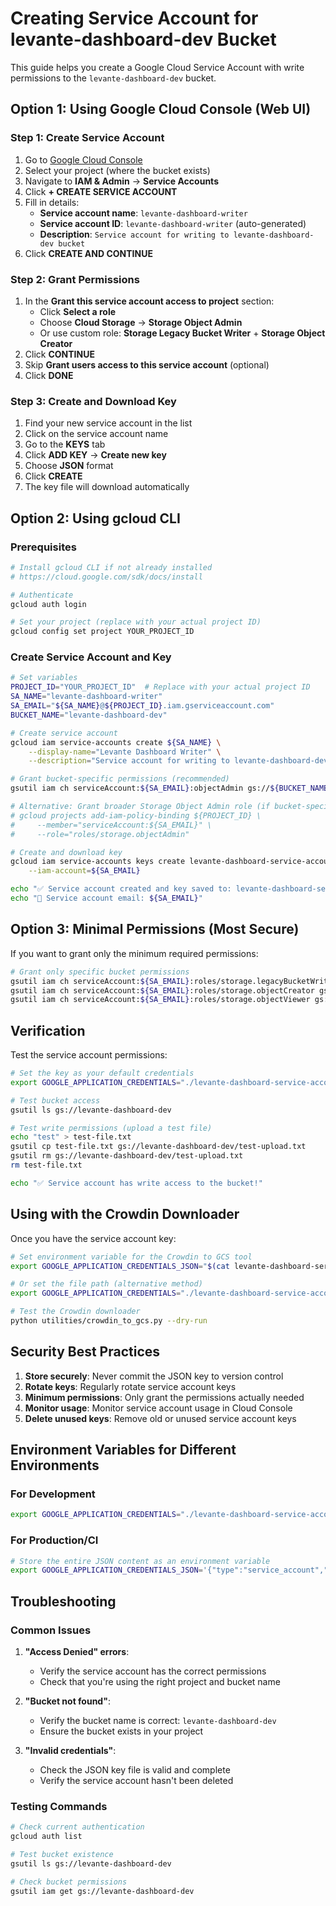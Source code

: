 # Creating Service Account for levante-dashboard-dev Bucket

This guide helps you create a Google Cloud Service Account with write permissions to the `levante-dashboard-dev` bucket.

## Option 1: Using Google Cloud Console (Web UI)

### Step 1: Create Service Account
1. Go to [Google Cloud Console](https://console.cloud.google.com/)
2. Select your project (where the bucket exists)
3. Navigate to **IAM & Admin** → **Service Accounts**
4. Click **+ CREATE SERVICE ACCOUNT**
5. Fill in details:
   - **Service account name**: `levante-dashboard-writer`
   - **Service account ID**: `levante-dashboard-writer` (auto-generated)
   - **Description**: `Service account for writing to levante-dashboard-dev bucket`
6. Click **CREATE AND CONTINUE**

### Step 2: Grant Permissions
1. In the **Grant this service account access to project** section:
   - Click **Select a role**
   - Choose **Cloud Storage** → **Storage Object Admin**
   - Or use custom role: **Storage Legacy Bucket Writer** + **Storage Object Creator**
2. Click **CONTINUE**
3. Skip **Grant users access to this service account** (optional)
4. Click **DONE**

### Step 3: Create and Download Key
1. Find your new service account in the list
2. Click on the service account name
3. Go to the **KEYS** tab
4. Click **ADD KEY** → **Create new key**
5. Choose **JSON** format
6. Click **CREATE**
7. The key file will download automatically

## Option 2: Using gcloud CLI

### Prerequisites
```bash
# Install gcloud CLI if not already installed
# https://cloud.google.com/sdk/docs/install

# Authenticate
gcloud auth login

# Set your project (replace with your actual project ID)
gcloud config set project YOUR_PROJECT_ID
```

### Create Service Account and Key
```bash
# Set variables
PROJECT_ID="YOUR_PROJECT_ID"  # Replace with your actual project ID
SA_NAME="levante-dashboard-writer"
SA_EMAIL="${SA_NAME}@${PROJECT_ID}.iam.gserviceaccount.com"
BUCKET_NAME="levante-dashboard-dev"

# Create service account
gcloud iam service-accounts create ${SA_NAME} \
    --display-name="Levante Dashboard Writer" \
    --description="Service account for writing to levante-dashboard-dev bucket"

# Grant bucket-specific permissions (recommended)
gsutil iam ch serviceAccount:${SA_EMAIL}:objectAdmin gs://${BUCKET_NAME}

# Alternative: Grant broader Storage Object Admin role (if bucket-specific doesn't work)
# gcloud projects add-iam-policy-binding ${PROJECT_ID} \
#     --member="serviceAccount:${SA_EMAIL}" \
#     --role="roles/storage.objectAdmin"

# Create and download key
gcloud iam service-accounts keys create levante-dashboard-service-account.json \
    --iam-account=${SA_EMAIL}

echo "✅ Service account created and key saved to: levante-dashboard-service-account.json"
echo "📧 Service account email: ${SA_EMAIL}"
```

## Option 3: Minimal Permissions (Most Secure)

If you want to grant only the minimum required permissions:

```bash
# Grant only specific bucket permissions
gsutil iam ch serviceAccount:${SA_EMAIL}:roles/storage.legacyBucketWriter gs://${BUCKET_NAME}
gsutil iam ch serviceAccount:${SA_EMAIL}:roles/storage.objectCreator gs://${BUCKET_NAME}
gsutil iam ch serviceAccount:${SA_EMAIL}:roles/storage.objectViewer gs://${BUCKET_NAME}
```

## Verification

Test the service account permissions:

```bash
# Set the key as your default credentials
export GOOGLE_APPLICATION_CREDENTIALS="./levante-dashboard-service-account.json"

# Test bucket access
gsutil ls gs://levante-dashboard-dev

# Test write permissions (upload a test file)
echo "test" > test-file.txt
gsutil cp test-file.txt gs://levante-dashboard-dev/test-upload.txt
gsutil rm gs://levante-dashboard-dev/test-upload.txt
rm test-file.txt

echo "✅ Service account has write access to the bucket!"
```

## Using with the Crowdin Downloader

Once you have the service account key:

```bash
# Set environment variable for the Crowdin to GCS tool
export GOOGLE_APPLICATION_CREDENTIALS_JSON="$(cat levante-dashboard-service-account.json)"

# Or set the file path (alternative method)
export GOOGLE_APPLICATION_CREDENTIALS="./levante-dashboard-service-account.json"

# Test the Crowdin downloader
python utilities/crowdin_to_gcs.py --dry-run
```

## Security Best Practices

1. **Store securely**: Never commit the JSON key to version control
2. **Rotate keys**: Regularly rotate service account keys
3. **Minimum permissions**: Only grant the permissions actually needed
4. **Monitor usage**: Monitor service account usage in Cloud Console
5. **Delete unused keys**: Remove old or unused service account keys

## Environment Variables for Different Environments

### For Development
```bash
export GOOGLE_APPLICATION_CREDENTIALS="./levante-dashboard-service-account.json"
```

### For Production/CI
```bash
# Store the entire JSON content as an environment variable
export GOOGLE_APPLICATION_CREDENTIALS_JSON='{"type":"service_account","project_id":"..."}'
```

## Troubleshooting

### Common Issues

1. **"Access Denied" errors**:
   - Verify the service account has the correct permissions
   - Check that you're using the right project and bucket name

2. **"Bucket not found"**:
   - Verify the bucket name is correct: `levante-dashboard-dev`
   - Ensure the bucket exists in your project

3. **"Invalid credentials"**:
   - Check the JSON key file is valid and complete
   - Verify the service account hasn't been deleted

### Testing Commands

```bash
# Check current authentication
gcloud auth list

# Test bucket existence
gsutil ls gs://levante-dashboard-dev

# Check bucket permissions
gsutil iam get gs://levante-dashboard-dev
```